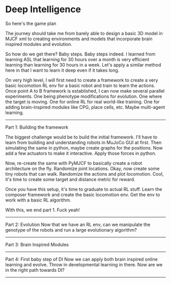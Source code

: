 
# Deep Intelligence

So here's the game plan

The journey should take me from barely able to design a basic 3D model in MJCF xml
to creating environments and models that incorporate brain inspired modules and evolution.

So how do we get there? Baby steps. Baby steps indeed.
I learned from learning ASL that learning for 30 hours over a month is very efficient learning 
than learning for 30 hours in a week. Let's apply a similar method here in that I want to learn it deep even if
it takes long.

On very high level, I will first need to create a framework to 
create a very basic locomotion RL env for a basic robot and train to learn the actions.
Once point A to B framework is established, I can now make several parallel experiments.
One being phenotype modifications for evolution. One where the target is moving.
One for online RL for real world-like training.
One for adding brain-inspired modules like CPG, place cells, etc.
Maybe multi-agent learning.

-----------------
Part 1: Building the framework

The biggest challenge would be to build the initial framework.
I'll have to learn from building and understanding robots in MuJoCo GUI at first.
Then simulating the same in python, maybe create graphs for the positions.
Now add a few actuators to make it interactive. Apply those forces in python.

Now, re-create the same with PyMJCF to basically create a robot architecture on the fly. Randomize joint locations.
Okay, now create some tiny robots that can walk. Randomize the actions and plot locomotion.
Cool, it's time to create some target and distance metric for reward.

Once you have this setup, it's time to graduate to actual RL stuff.
Learn the composer framework and create the basic locomotion env.
Get the env to work with a basic RL algorithm.

With this, we end part 1. Fuck yeah!


-----------------
Part 2: Evolution
Now that we have an RL env, can we manipulate the genotype of the robots and run a large evolutionary algorithm?


-----------------
Part 3: Brain Inspired Modules


-----------------
Part 4: First baby step of DI
Now we can apply both brain inspired online learning and evolve. Throw in developmental learning in there.
Now are we in the right path towards DI?

-----------------